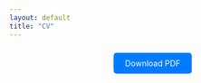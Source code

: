 ```yaml
---
layout: default
title: "CV"
---
```


<style>
  .pdf-viewer-container {
    text-align: center;
    width: 100%;
    max-width: 800px;
    margin: 0 auto;
  }

  canvas {
    width: 100%;
    border: 1px solid #ddd;
    border-radius: 4px;
  }

  .download-button {
    display: inline-block;
    background-color: #007BFF;
    color: white;
    padding: 10px 20px;
    text-decoration: none;
    border-radius: 5px;
    cursor: pointer;
    margin-top: 10px;
  }

  .download-button:hover {
    background-color: #0056b3;
  }
</style>

<div class="pdf-viewer-container">
  <canvas id="pdfViewer"></canvas>
  <a href="{{ '/assets/cv_cha_2024.pdf' | relative_url }}" class="download-button" download>Download PDF</a>
</div>

<script src="https://cdnjs.cloudflare.com/ajax/libs/pdf.js/{{PDFJS_VERSION}}/pdf.min.js"></script>
<script>
  const url = '{{ "/assets/cv_cha_2024.pdf" | relative_url }}';

  let pdfjsLib = window['pdfjs-dist/build/pdf'];
  pdfjsLib.GlobalWorkerOptions.workerSrc = '//cdnjs.cloudflare.com/ajax/libs/pdf.js/{{PDFJS_VERSION}}/pdf.worker.min.js';

  let loadingTask = pdfjsLib.getDocument(url);
  loadingTask.promise.then(function(pdf) {
    console.log('PDF loaded');
    
    // Fetch the first page
    var pageNumber = 1;
    pdf.getPage(pageNumber).then(function(page) {
      console.log('Page loaded');
      
      var scale = 1.5;
      var viewport = page.getViewport({scale: scale});

      // Prepare canvas using PDF page dimensions
      var canvas = document.getElementById('pdfViewer');
      var context = canvas.getContext('2d');
      canvas.height = viewport.height;
      canvas.width = viewport.width;

      // Render PDF page into canvas context
      var renderContext = {
        canvasContext: context,
        viewport: viewport
      };
      var renderTask = page.render(renderContext);
      renderTask.promise.then(function () {
        console.log('Page rendered');
      });
    });
  }, function (reason) {
    // PDF loading error
    console.error(reason);
  });
</script>
